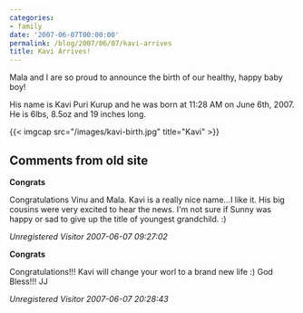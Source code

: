 ```yaml
---
categories:
- family
date: '2007-06-07T00:00:00'
permalink: /blog/2007/06/07/kavi-arrives
title: Kavi Arrives!
---
```



Mala and I are so proud to announce the birth of our healthy, happy baby boy!

His name is Kavi Puri Kurup and he was born at 11:28 AM on June 6th, 2007. He is 6lbs, 8.5oz and 19 inches long.

{{< imgcap src="/images/kavi-birth.jpg" title="Kavi" >}}

<div id="comment-box">
<h2>Comments from old site</h2>

<div class="one-comment">
<p><b>Congrats</b></p>
<p>
Congratulations Vinu and Mala. Kavi is a really nice name...I like
it. His big cousins were very excited to hear the news. I'm not sure
if Sunny was happy or sad to give up the title of youngest
grandchild. :)
</p>
<address class="signature">
<span class="author">Unregistered Visitor</span>
<span class="date">2007-06-07 09:27:02</span>
</address>
</div>

<div class="one-comment">
<p><b>Congrats</b></p>
<p>
Congratulations!!! Kavi will change your worl to a brand new life :)
God Bless!!! JJ
</p>
<address class="signature">
<span class="author">Unregistered Visitor</span>
<span class="date">2007-06-07 20:28:43</span>
</address>
</div>

</div>
